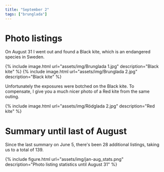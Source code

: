 ```yaml
---
title: "September 2"
tags: ["brunglada"]
---
```

# Photo listings
On August 31 I went out and found a Black kite, which is an endangered species
in Sweden.

{% include image.html url="assets/img/Brunglada 1.jpg" description="Black kite" %}
{% include image.html url="assets/img/Brunglada 2.jpg" description="Black kite" %}

Unfortunately the exposures were botched on the Black kite. To compensate, I
give you a much nicer photo of a Red kite from the same outing.

{% include image.html url="assets/img/Rödglada 2.jpg" description="Red kite" %}

# Summary until last of August
Since the last summary on June 5, there's been 28 additional listings, taking
us to a total of 139.

{% include figure.html url="assets/img/jan-aug_stats.png" description="Photo listing statistics until August 31" %}
